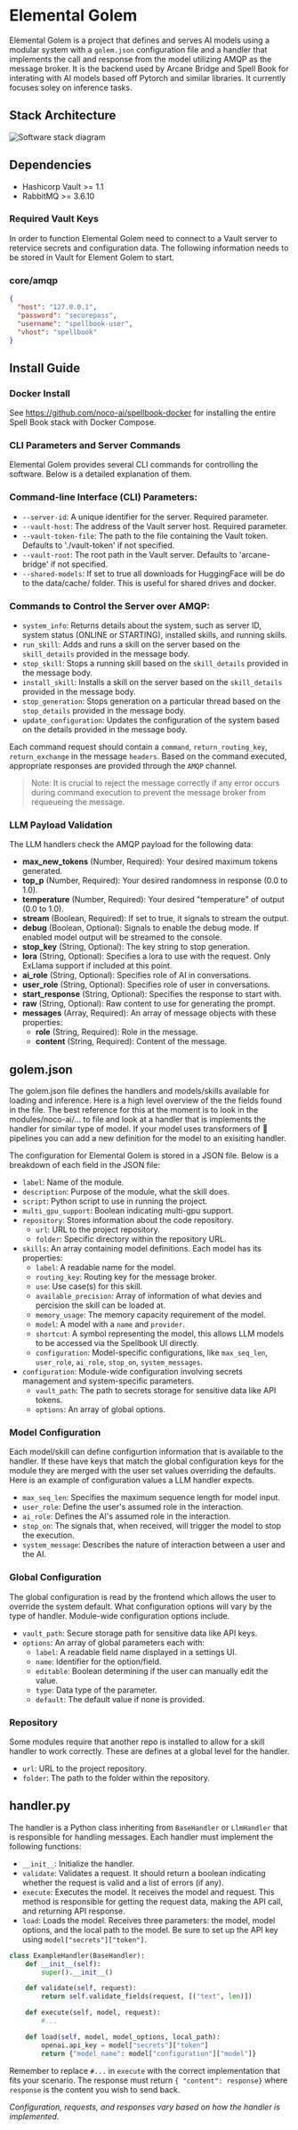 # Elemental Golem
Elemental Golem is a project that defines and serves AI models using a modular system with a `golem.json` configuration file and a handler that implements the call and response from the model utilizing AMQP as the message broker. It is the backend used by Arcane Bridge and Spell Book for interating with AI models based off Pytorch and similar libraries. It
currently focuses soley on inference tasks.

## Stack Architecture
![Software stack diagram](https://github.com/noco-ai/spellbook-docker/stack.png)

## Dependencies
- Hashicorp Vault >= 1.1
- RabbitMQ >= 3.6.10

### Required Vault Keys
In order to function Elemental Golem need to connect to a Vault server to retervice secrets and configuration data.
The following information needs to be stored in Vault for Element Golem to start.

### **core/amqp**
```json
{
  "host": "127.0.0.1",
  "password": "securepass",
  "username": "spellbook-user",
  "vhost": "spellbook"
}
```

## Install Guide

### Docker Install
See https://github.com/noco-ai/spellbook-docker for installing the entire Spell Book stack with Docker Compose.

### CLI Parameters and Server Commands
Elemental Golem provides several CLI commands for controlling the software. Below is a detailed explanation of them.

### **Command-line Interface (CLI) Parameters**:
- `--server-id`: A unique identifier for the server. Required parameter.
- `--vault-host`: The address of the Vault server host. Required parameter.
- `--vault-token-file`: The path to the file containing the Vault token. Defaults to './vault-token' if not specified.
- `--vault-root`: The root path in the Vault server. Defaults to 'arcane-bridge' if not specified.
- `--shared-models`: If set to true all downloads for HuggingFace will be do to the data/cache/ folder. This is useful for shared drives and docker.

### **Commands to Control the Server over AMQP**:
- `system_info`: Returns details about the system, such as server ID, system status (ONLINE or STARTING), installed skills, and running skills.
- `run_skill`: Adds and runs a skill on the server based on the `skill_details` provided in the message body.
- `stop_skill`: Stops a running skill based on the `skill_details` provided in the message body.
- `install_skill`: Installs a skill on the server based on the `skill_details` provided in the message body.
- `stop_generation`: Stops generation on a particular thread based on the `stop_details` provided in the message body.
- `update_configuration`: Updates the configuration of the system based on the details provided in the message body.

Each command request should contain a `command`, `return_routing_key`, `return_exchange` in the message `headers`. Based on the command executed, appropriate responses are provided through the `AMQP` channel.

> Note: It is crucial to reject the message correctly if any error occurs during command execution to prevent the message broker from requeueing the message.

### LLM Payload Validation
The LLM handlers check the AMQP payload for the following data:
- **max_new_tokens** (Number, Required): Your desired maximum tokens generated.
- **top_p** (Number, Required): Your desired randomness in response (0.0 to 1.0).
- **temperature** (Number, Required): Your desired "temperature" of output (0.0 to 1.0).
- **stream** (Boolean, Required): If set to true, it signals to stream the output.
- **debug** (Boolean, Optional): Signals to enable the debug mode. If enabled model output will be streamed to the console.
- **stop_key** (String, Optional): The key string to stop generation.
- **lora** (String, Optional): Specifies a lora to use with the request. Only ExLlama support if included at this point.
- **ai_role** (String, Optional): Specifies role of AI in conversations.
- **user_role** (String, Optional): Specifies role of user in conversations.
- **start_response** (String, Optional): Specifies the response to start with.
- **raw** (String, Optional): Raw content to use for generating the prompt.
- **messages** (Array, Required): An array of message objects with these properties:
    - **role** (String, Required): Role in the message.
    - **content** (String, Required): Content of the message.

## golem.json
The golem.json file defines the handlers and models/skills available for loading and inference. Here is a high level overview of the the fields found in the file.
The best reference for this at the moment is to look in the modules/noco-ai/... to file and look at a handler that is implements the handler for similar type of model.
If your model uses transformers of 🤗 pipelines you can add a new definition for the model to an exisiting handler.

The configuration for Elemental Golem is stored in a JSON file. Below is a breakdown of each field in the JSON file:

- `label`: Name of the module. 
- `description`: Purpose of the module, what the skill does.
- `script`: Python script to use in running the project.
- `multi_gpu_support`: Boolean indicating multi-gpu support.
- `repository`: Stores information about the code repository. 
  - `url`: URL to the project repository.
  - `folder`: Specific directory within the repository URL.
- `skills`: An array containing model definitions. Each model has its properties:
  - `label`: A readable name for the model.
  - `routing_key`: Routing key for the message broker.
  - `use`: Use case(s) for this skill.
  - `available_precision`: Array of information of what devies and percision the skill can be loaded at.
  - `memory_usage`: The memory capacity requirement of the model.
  - `model`: A model with a `name` and `provider`.
  - `shortcut`: A symbol representing the model, this allows LLM models to be accessed via the Spellbook UI directly.
  - `configuration`: Model-specific configurations, like `max_seq_len`, `user_role`, `ai_role`, `stop_on`, `system_messages`.
- `configuration`: Module-wide configuration involving secrets management and system-specific parameters.
  - `vault_path`: The path to secrets storage for sensitive data like API tokens.
  - `options`: An array of global options.

### Model Configuration
Each model/skill can define configurtion information that is available to the handler. If these have keys that match the global configuration keys 
for the module they are merged with the user set values overriding the defaults. Here is an example of configuration values a LLM handler expects.

- `max_seq_len`: Specifies the maximum sequence length for model input.
- `user_role`: Define the user's assumed role in the interaction.
- `ai_role`: Defines the AI's assumed role in the interaction.
- `stop_on`: The signals that, when received, will trigger the model to stop the execution.
- `system_message`: Describes the nature of interaction between a user and the AI.

### Global Configuration
The global configuration is read by the frontend which allows the user to override the system default. What configuration options will vary by the type
of handler. Module-wide configuration options include. 

- `vault_path`: Secure storage path for sensitive data like API keys.
- `options`: An array of global parameters each with:
  - `label`: A readable field name displayed in a settings UI.
  - `name`: Identifier for the option/field.
  - `editable`: Boolean determining if the user can manually edit the value.
  - `type`: Data type of the parameter.
  - `default`: The default value if none is provided.

### Repository
Some modules require that another repo is installed to allow for a skill handler to work correctly. These are defines at a global level for the handler.
- `url`: URL to the project repository.
- `folder`: The path to the folder within the repository. 

## handler.py
The handler is a Python class inheriting from `BaseHandler` or `LlmHandler` that is responsible for handling messages. Each handler must implement the following functions:
- `__init__`: Initialize the handler.
- `validate`: Validates a request. It should return a boolean indicating whether the request is valid and a list of errors (if any).
- `execute`: Executes the model. It receives the model and request. This method is responsible for getting the request data, making the API call, and returning API response.
- `load`: Loads the model. Receives three parameters: the model, model options, and the local path to the model. Be sure to set up the API key using `model["secrets"]["token"]`.

```python
class ExampleHandler(BaseHandler):
    def __init__(self):
        super().__init__()

    def validate(self, request):        
        return self.validate_fields(request, [("text", len)])

    def execute(self, model, request):
        #...

    def load(self, model, model_options, local_path):
        openai.api_key = model["secrets"]["token"]
        return {"model_name": model["configuration"]["model"]}
```

Remember to replace `#...` in `execute` with the correct implementation that fits your scenario.
The response must return `{ "content": response}` where `response` is the content you wish to send back.

*Configuration, requests, and responses vary based on how the handler is implemented.*